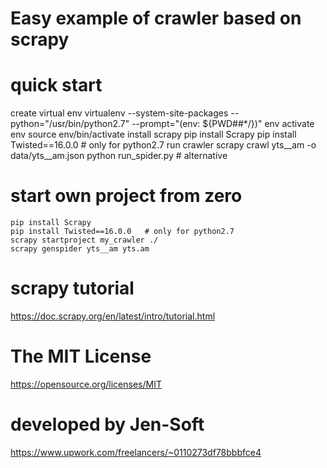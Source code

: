 # Easy example of crawler based on scrapy


# quick start
create virtual env
    virtualenv --system-site-packages --python="/usr/bin/python2.7" --prompt="(env: ${PWD##*/})" env
activate env
    source env/bin/activate
install scrapy
    pip install Scrapy
    pip install Twisted==16.0.0   # only for python2.7
run crawler
    scrapy crawl yts__am -o data/yts__am.json
    python run_spider.py # alternative



# start own project from zero
    pip install Scrapy
    pip install Twisted==16.0.0   # only for python2.7
    scrapy startproject my_crawler ./
    scrapy genspider yts__am yts.am


# scrapy tutorial
https://doc.scrapy.org/en/latest/intro/tutorial.html


# The MIT License
https://opensource.org/licenses/MIT


# developed by Jen-Soft
https://www.upwork.com/freelancers/~0110273df78bbbfce4